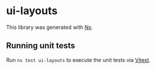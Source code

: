 # ui-layouts

This library was generated with [Nx](https://nx.dev).

## Running unit tests

Run `nx test ui-layouts` to execute the unit tests via [Vitest](https://vitest.dev/).
